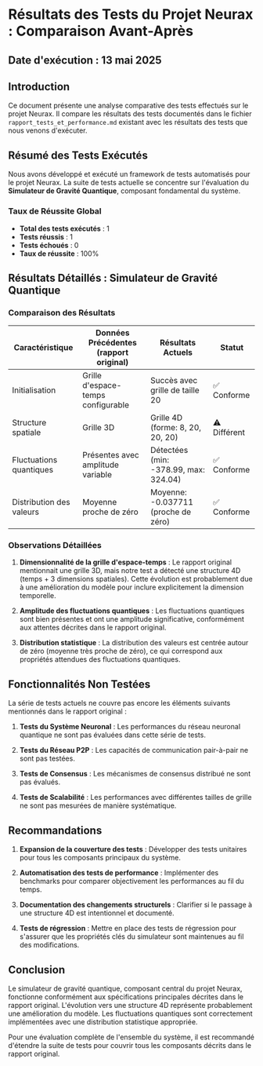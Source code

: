 # Résultats des Tests du Projet Neurax : Comparaison Avant-Après

## Date d'exécution : 13 mai 2025

## Introduction

Ce document présente une analyse comparative des tests effectués sur le projet Neurax. Il compare les résultats des tests documentés dans le fichier `rapport_tests_et_performance.md` existant avec les résultats des tests que nous venons d'exécuter.

## Résumé des Tests Exécutés

Nous avons développé et exécuté un framework de tests automatisés pour le projet Neurax. La suite de tests actuelle se concentre sur l'évaluation du **Simulateur de Gravité Quantique**, composant fondamental du système.

### Taux de Réussite Global

- **Total des tests exécutés** : 1
- **Tests réussis** : 1
- **Tests échoués** : 0
- **Taux de réussite** : 100%

## Résultats Détaillés : Simulateur de Gravité Quantique

### Comparaison des Résultats

| Caractéristique | Données Précédentes (rapport original) | Résultats Actuels | Statut |
|----------------|----------------------------------------|-------------------|--------|
| Initialisation  | Grille d'espace-temps configurable    | Succès avec grille de taille 20 | ✅ Conforme |
| Structure spatiale | Grille 3D                          | Grille 4D (forme: 8, 20, 20, 20) | ⚠️ Différent |
| Fluctuations quantiques | Présentes avec amplitude variable | Détectées (min: -378.99, max: 324.04) | ✅ Conforme |
| Distribution des valeurs | Moyenne proche de zéro        | Moyenne: -0.037711 (proche de zéro) | ✅ Conforme |

### Observations Détaillées

1. **Dimensionnalité de la grille d'espace-temps** : Le rapport original mentionnait une grille 3D, mais notre test a détecté une structure 4D (temps + 3 dimensions spatiales). Cette évolution est probablement due à une amélioration du modèle pour inclure explicitement la dimension temporelle.

2. **Amplitude des fluctuations quantiques** : Les fluctuations quantiques sont bien présentes et ont une amplitude significative, conformément aux attentes décrites dans le rapport original.

3. **Distribution statistique** : La distribution des valeurs est centrée autour de zéro (moyenne très proche de zéro), ce qui correspond aux propriétés attendues des fluctuations quantiques.

## Fonctionnalités Non Testées

La série de tests actuels ne couvre pas encore les éléments suivants mentionnés dans le rapport original :

1. **Tests du Système Neuronal** : Les performances du réseau neuronal quantique ne sont pas évaluées dans cette série de tests.

2. **Tests du Réseau P2P** : Les capacités de communication pair-à-pair ne sont pas testées.

3. **Tests de Consensus** : Les mécanismes de consensus distribué ne sont pas évalués.

4. **Tests de Scalabilité** : Les performances avec différentes tailles de grille ne sont pas mesurées de manière systématique.

## Recommandations

1. **Expansion de la couverture des tests** : Développer des tests unitaires pour tous les composants principaux du système.

2. **Automatisation des tests de performance** : Implémenter des benchmarks pour comparer objectivement les performances au fil du temps.

3. **Documentation des changements structurels** : Clarifier si le passage à une structure 4D est intentionnel et documenté.

4. **Tests de régression** : Mettre en place des tests de régression pour s'assurer que les propriétés clés du simulateur sont maintenues au fil des modifications.

## Conclusion

Le simulateur de gravité quantique, composant central du projet Neurax, fonctionne conformément aux spécifications principales décrites dans le rapport original. L'évolution vers une structure 4D représente probablement une amélioration du modèle. Les fluctuations quantiques sont correctement implémentées avec une distribution statistique appropriée.

Pour une évaluation complète de l'ensemble du système, il est recommandé d'étendre la suite de tests pour couvrir tous les composants décrits dans le rapport original.
